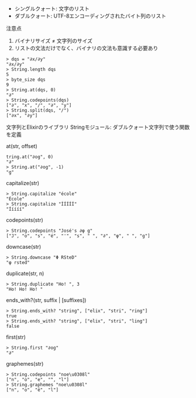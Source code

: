 - シングルクォート: 文字のリスト
- ダブルクォート: UTF-8エンコーディングされたバイト列のリスト

注意点

1. バイナリサイズ ≠ 文字列のサイズ
2. リストの文法だけでなく、バイナリの文法も意識する必要あり

```
> dqs = "∂x/∂y"
"∂x/∂y"
> String.length dqs
5
> byte_size dqs
9
> String.at(dqs, 0)
"∂"
> String.codepoints(dqs)
["∂", "x", "/", "∂", "y"]
> String.split(dqs, "/")
["∂x", "∂y"]
```

文字列とElixirのライブラリ
Stringモジュール: ダブルクォート文字列で使う関数を定義

at(str, offset)

```
tring.at("∂og", 0)
"∂"
> String.at("∂og", -1)
"g"
```

capitalize(str)

```
> String.capitalize "école"
"École"
> String.capitalize "ÍÍÍÍÍ"
"Ííííí"
```

codepoints(str)

```
> String.codepoints "José's ∂φ g"
["J", "o", "s", "é", "'", "s", " ", "∂", "φ", " ", "g"]
```

downcase(str)

```
> String.downcase "Φ RSteD"
"φ rsted"
```

duplicate(str, n)

```
> String.duplicate "Ho! ", 3
"Ho! Ho! Ho! "
```

ends_with?(str, suffix | [suffixes])

```
> String.ends_with? "string", ["elix", "stri", "ring"]
true
> String.ends_with? "string", ["elix", "stri", "ling"]
false
```

first(str)

```
> String.first "∂og"
"∂"
```

graphemes(str)

```
> String.codepoints "noe\u0308l"
["n", "o", "e", "̈", "l"]
> String.graphemes "noe\u0308l"
["n", "o", "ë", "l"]
```

